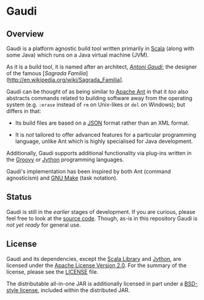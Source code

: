 Gaudi
=====

Overview
--------
Gaudi is a platform agnostic build tool
written primarily in [Scala](http://www.scala-lang.org) (along with some Java) which runs on a Java virtual machine (JVM).

As it is a build tool, it is named after an architect, [*Antoni Gaudi*](http://en.wikipedia.org/Antoni_Gaudi);
the designer of the famous [*Sagrada Familia*](http://en.wikipedia.org/wiki/Sagrada_Familia].

Gaudi can be thought of as being similar to [Apache Ant](http://ant.apache.org) in that it *too*
also abstracts commands related to building software away from the operating system 
(e.g. `:erase` instead of `rm` on Unix-likes or `del` on Windows); 
but differs in that:

- Its build files are based on a [JSON](http://www.json.org) format rather than an XML format.

- It is *not* tailored to offer advanced features for a particular programming
  language, unlike Ant which is highly specialised for Java development.

Additionally, Gaudi supports additional functionality via plug-ins written 
in the [Groovy](http://groovy.codehaus.org) or [Jython](http://www.jython.org) programming languages.

Gaudi's implementation has been inspired by
both Ant (command agnosticism) and [GNU Make](http://www.gnu.org/software/make) (task notation).

Status
------
Gaudi is still in the *earlier* stages of development.
If you are curious, please feel free to look at the [source code](/stpettersens/Gaudi/tree/master/src/org/stpettersens/gaudi).
Though, as-is in this repository Gaudi is *not yet ready* for general
use.

License
-------
Gaudi and its dependencies, except the [Scala Library](http://www.scala-lang.org/node/146) and [Jython](http://www.jython.org/license.html), are licensed under the [Apache License Version 2.0](http://www.apache.org/licenses/LICENSE-2.0).
For the summary of the license, please see the [LICENSE](http://github.com/stpettersens/Gaudi/blob/master/LICENSE) file.

The distributable all-in-one JAR is additionally licensed in part under
a [BSD-style license](http://one-jar.sourceforge.net/index.php?page=documents&file=license),
included within the distributed JAR.
